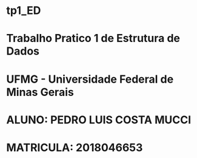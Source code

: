 # tp1_ED
# Trabalho Pratico 1 de Estrutura de Dados
# UFMG - Universidade Federal de Minas Gerais
# ALUNO: PEDRO LUIS COSTA MUCCI
# MATRICULA: 2018046653

